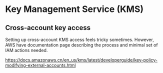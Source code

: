 # Key Management Service (KMS)

## Cross-account key access

Setting up cross-account KMS access feels tricky sometimes. However, AWS have documentation page describing the process and minimal set of IAM actions needed.

https://docs.amazonaws.cn/en_us/kms/latest/developerguide/key-policy-modifying-external-accounts.html
